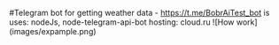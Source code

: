 #Telegram bot for getting weather data - https://t.me/BobrAiTest_bot
is uses: nodeJs, node-telegram-api-bot
hosting: cloud.ru
![How work] (images/expample.png)
